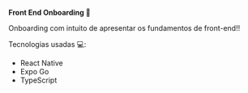 **Front End Onboarding 🚀**

Onboarding com intuito de apresentar os fundamentos de front-end!!

Tecnologias usadas 💻:

- React Native
- Expo Go
- TypeScript
